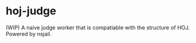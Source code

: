 # hoj-judge
(WIP) A naive judge worker that is compatiable with the structure of HOJ. Powered by nsjail.
